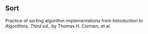 ## Sort
Practice of sorting algorithm implementations from 
<em>Introduction to Algorithms, Third ed.</em>, by Thomas H. Cormen, et al.

